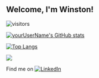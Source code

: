 ## Welcome, I'm Winston! 



![visitors](https://visitor-badge.glitch.me/badge?page_id=Winschen98.Winschen98)

[![yourUserName's GitHub stats](https://github-readme-stats.vercel.app/api?username=Winschen98)](https://github.com/yourUserName/github-readme-stats)

[![Top Langs](https://github-readme-stats.vercel.app/api/top-langs/?username=Winschen98&layout=compact)](https://github.com/yourUserName/github-readme-stats)

![](https://img.shields.io/badge/<WORD_ON_LEFT>-<WORD_ON_RIGHT>-informational?style=flat&logo=<LOGO_NAME>&logoColor=white&color=2bbc8a)

Find me on [![LinkedIn][1.2]][1]

[1.2]: https://raw.githubusercontent.com/MartinHeinz/MartinHeinz/master/linkedin-3-16.png 
[1]: https://www.linkedin.com/in/winston-chen-2b9834202/
